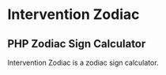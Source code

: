 # Intervention Zodiac
## PHP Zodiac Sign Calculator

Intervention Zodiac is a zodiac sign calculator.
